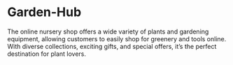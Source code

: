 # Garden-Hub
The online nursery shop offers a wide variety of plants and gardening equipment, allowing customers to easily shop for greenery and tools online. With diverse collections, exciting gifts, and special offers, it’s the perfect destination for plant lovers.
